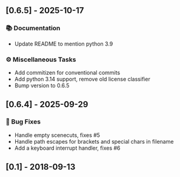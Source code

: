 ## [0.6.5] - 2025-10-17

### 📚 Documentation

- Update README to mention python 3.9

### ⚙️ Miscellaneous Tasks

- Add commitizen for conventional commits
- Add python 3.14 support, remove old license classifier
- Bump version to 0.6.5
## [0.6.4] - 2025-09-29

### 🐛 Bug Fixes

- Handle empty scenecuts, fixes #5
- Handle path escapes for brackets and special chars in filename
- Add a keyboard interrupt handler, fixes #6
## [0.1] - 2018-09-13
